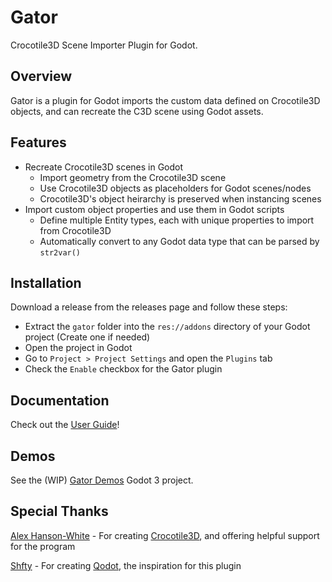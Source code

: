 # Gator

Crocotile3D Scene Importer Plugin for Godot.

## Overview

Gator is a plugin for Godot imports the custom data defined on Crocotile3D objects, and can recreate the C3D scene using Godot assets.

## Features

- Recreate Crocotile3D scenes in Godot
    - Import geometry from the Crocotile3D scene
    - Use Crocotile3D objects as placeholders for Godot scenes/nodes
    - Crocotile3D's object heirarchy is preserved when instancing scenes
- Import custom object properties and use them in Godot scripts
    - Define multiple Entity types, each with unique properties to import from Crocotile3D
    - Automatically convert to any Godot data type that can be parsed by `str2var()`

## Installation

Download a release from the releases page and follow these steps:
- Extract the `gator` folder into the `res://addons` directory of your Godot project (Create one if needed)
- Open the project in Godot
- Go to `Project > Project Settings` and open the `Plugins` tab
- Check the `Enable` checkbox for the Gator plugin

## Documentation

Check out the [User Guide](https://github.com/AuzFox/Gator/wiki/User-Guide)!

## Demos

See the (WIP) [Gator Demos](https://github.com/AuzFox/Gator-Demos) Godot 3 project.

## Special Thanks 

[Alex Hanson-White](http://www.alexhw.com/) - For creating [Crocotile3D](http://www.crocotile3d.com/), and offering helpful support for the program

[Shfty](https://github.com/Shfty) - For creating [Qodot](https://github.com/QodotPlugin/qodot-plugin), the inspiration for this plugin

